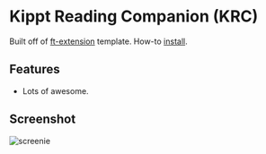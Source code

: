 Kippt Reading Companion (KRC)
============

Built off of [ft-extension](https://github.com/kharmabum/ft-extension) template. How-to [install](https://developer.chrome.com/extensions/getstarted.html#unpacked).

## Features

- Lots of awesome.

## Screenshot

![screenie](http://i.imgur.com/vEyXujo.png)
